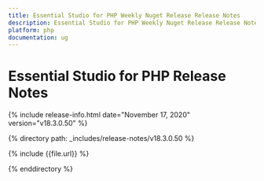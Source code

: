 ```yaml
---
title: Essential Studio for PHP Weekly Nuget Release Release Notes  
description: Essential Studio for PHP Weekly Nuget Release Release Notes  
platform: php
documentation: ug
---
```


# Essential Studio for PHP  Release Notes  

{% include release-info.html date="November 17, 2020"  version="v18.3.0.50" %} 



{% directory path: _includes/release-notes/v18.3.0.50 %}

{% include {{file.url}} %}

{% enddirectory %}